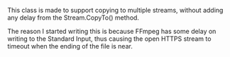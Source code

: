 This class is made to support copying to multiple streams, without adding any delay from the Stream.CopyTo() method.

The reason I started writing this is because FFmpeg has some delay on writing to the Standard Input, thus causing the open HTTPS stream to timeout when the ending of the file is near.
